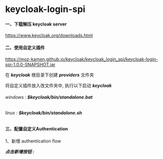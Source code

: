 # keycloak-login-spi

#### 一、下载解压 keycloak server

https://www.keycloak.org/downloads.html

#### 二、使用自定义插件

https://moz-kamen.github.io/keycloak/keycloak_login_spi/keycloak-login-spi-1.0.0-SNAPSHOT.jar

在 ***keycloak*** 根目录下创建 ***providers*** 文件夹

将自定义插件放入改文件夹中, 执行以下启动 ***keycloak*** 

###### windows : ***$keycloak/bin/standalone.bat*** 

###### linux : ***$keycloak/bin/standalone.sh*** 



#### 三、配置自定义Authentication

1、新增 authentication flow

***点击新增按钮 :***
